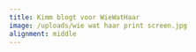 ```yaml
---
title: Kimm blogt voor WieWatHaar
image: /uploads/wie wat haar print screen.jpg
alignment: middle
---
```



